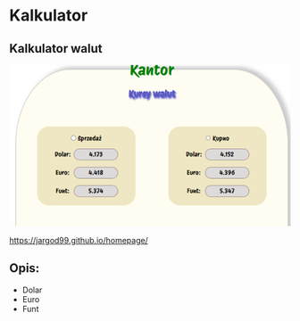 # Kalkulator
## Kalkulator walut

![Kantoor](images/2.png)

https://jargod99.github.io/homepage/

## Opis:
- Dolar
- Euro
- Funt
